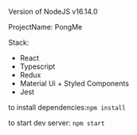 Version of NodeJS v16.14.0

ProjectName: PongMe


Stack:
 * React
 * Typescript
 * Redux
 * Material Ui + Styled Components
 * Jest

to install dependencies:`npm install`

to start dev server: `npm start`